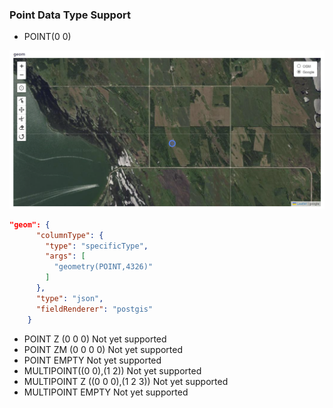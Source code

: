 ### Point Data Type Support

- POINT(0 0)

![Screenshot](https://github.com/halay08/strapi-plugin-postgis/raw/main/images/points.png?raw=true)

```json
"geom": {
      "columnType": {
        "type": "specificType",
        "args": [
          "geometry(POINT,4326)"
        ]
      },
      "type": "json",
      "fieldRenderer": "postgis"
    }

```

- POINT Z (0 0 0)
  Not yet supported
- POINT ZM (0 0 0 0)
  Not yet supported
- POINT EMPTY
  Not yet supported
- MULTIPOINT((0 0),(1 2))
  Not yet supported
- MULTIPOINT Z ((0 0 0),(1 2 3))
  Not yet supported
- MULTIPOINT EMPTY
  Not yet supported
